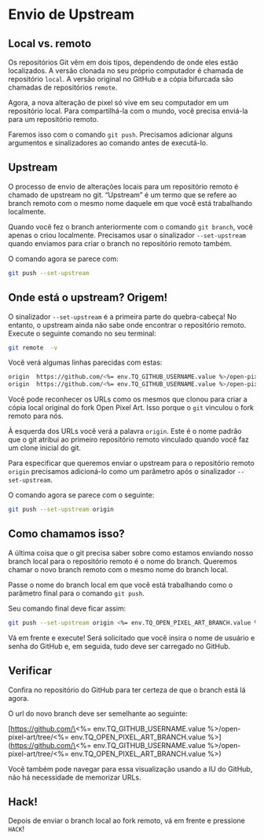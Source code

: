 # Envio de Upstream

## Local vs. remoto

Os repositórios Git vêm em dois tipos, dependendo de onde eles estão localizados. A versão clonada no seu próprio computador é chamada de repositório `local`. A versão original no GitHub e a cópia bifurcada são chamadas de repositórios `remote`.

Agora, a nova alteração de pixel só vive em seu computador em um repositório local. Para compartilhá-la com o mundo, você precisa enviá-la para um repositório remoto.

Faremos isso com o comando `git push`. Precisamos adicionar alguns argumentos e sinalizadores ao comando antes de executá-lo.

## Upstream

O processo de envio de alterações locais para um repositório remoto é chamado de upstream no git. “Upstream” é um termo que se refere ao branch remoto com o mesmo nome daquele em que você está trabalhando localmente.

Quando você fez o branch anteriormente com o comando `git branch`, você apenas o criou localmente. Precisamos usar o sinalizador `--set-upstream` quando enviamos para criar o branch no repositório remoto também.

O comando agora se parece com:

```bash
git push --set-upstream
```

## Onde está o upstream? Origem!

O sinalizador `--set-upstream` é a primeira parte do quebra-cabeça! No entanto, o upstream ainda não sabe onde encontrar o repositório remoto. Execute o seguinte comando no seu terminal:

```bash
git remote  -v
```

Você verá algumas linhas parecidas com estas:

```bash
origin	https://github.com/<%= env.TQ_GITHUB_USERNAME.value %>/open-pixel-art.git (fetch)
origin	https://github.com/<%= env.TQ_GITHUB_USERNAME.value %>/open-pixel-art.git (push)
```

Você pode reconhecer os URLs como os mesmos que clonou para criar a cópia local original do fork Open Pixel Art. Isso porque o `git` vinculou o fork remoto para nós.

À esquerda dos URLs você verá a palavra `origin`. Este é o nome padrão que o git atribui ao primeiro repositório remoto vinculado quando você faz um clone inicial do git.

Para especificar que queremos enviar o upstream para o repositório remoto `origin` precisamos adicioná-lo como um parâmetro após o sinalizador `--set-upstream`.

O comando agora se parece com o seguinte:

```bash
git push --set-upstream origin
```

## Como chamamos isso?

A última coisa que o git precisa saber sobre como estamos enviando nosso branch local para o repositório remoto é o nome do branch. Queremos chamar o novo branch remoto com o mesmo nome do branch local.

Passe o nome do branch local em que você está trabalhando como o parâmetro final para o comando `git push`.

Seu comando final deve ficar assim:

```bash
git push --set-upstream origin <%= env.TQ_OPEN_PIXEL_ART_BRANCH.value %>
```

Vá em frente e execute! Será solicitado que você insira o nome de usuário e senha do GitHub e, em seguida, tudo deve ser carregado no GitHub.

## Verificar

Confira no repositório do GitHub para ter certeza de que o branch está lá agora.

O url do novo branch deve ser semelhante ao seguinte:

\[https://github.com/\<%= env.TQ_GITHUB_USERNAME.value %>/open-pixel-art/tree/\<%= env.TQ_OPEN_PIXEL_ART_BRANCH.value %>](https://github.com/\<%= env.TQ_GITHUB_USERNAME.value %>/open-pixel-art/tree/\<%= env.TQ_OPEN_PIXEL_ART_BRANCH.value %>)

Você também pode navegar para essa visualização usando a IU do GitHub, não há necessidade de memorizar URLs.

## Hack!

Depois de enviar o branch local ao fork remoto, vá em frente e pressione `HACK`!